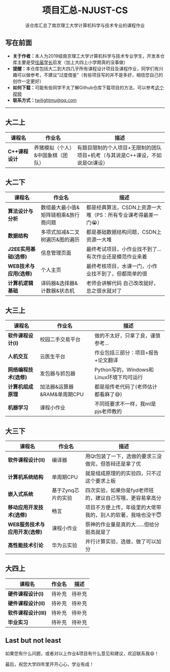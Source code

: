 <h1 align="center">项目汇总-NJUST-CS</h1>

<div align="center">

该仓库汇总了南京理工大学计算机科学与技术专业的课程作业

</div>


## 写在前面 ##
- <b>关于作者：</b>本人为2019级南京理工大学计算机科学与技术专业学生，开发本仓库主要是受[往届学长](https://github.com/lerogo)启发（加上大四上小学期真的没事做）
- <b>提醒：</b>本仓库包括大二到大四几乎所有课程设计项目及课程作业，同学们有兴趣可以做参考，不建议“过度借鉴”（有些项目写的并不是多好，相信您自己的创作一定更好）
- <b>如何下载：</b>可能有些同学不太了解Github仓库下载项目的方法，可以参考[这个视频](https://www.bilibili.com/video/BV1rL411K7Mx)
- <b>联系方式：</b>[twilightmu@qq.com](mailto:twilightmu@qq.com)



---
## 大二上 ##
| 课程名                    | 作业名                              | 描述                                        |
| ------------------------ | ---------------------------------- | ------------------------------------------ |
| <b>C++课程设计</b>        | 养猪模拟（个人）&中国象棋（团队）     | 有题目限制的个人项目+无限制的团队项目+机考（与其说是C++课设，不如说是Qt课设） |

## 大二下 ##
| 课程名                    | 作业名                              | 描述                                        |
| ------------------------  | ---------------------------------- | ------------------------------------------ |
| <b>算法设计与分析</b>       |        数组最大最小值&矩阵链相乘&旅行商问题      |  都是经典算法，CSDN上资源一大堆（PS：所有专业课考得最差一门😭） |
| <b>数据结构</b>            |        多项式加减&二叉树遍历&图的遍历            |  都是基础数据结构问题，CSDN上资源一大堆 |
| <b>J2EE实用基础(选修)</b>        |        信息管理页面                             |  最终考试项目，小作业找不到了...有次作业还是模范作业来着|
| <b>WEB技术与应用(选修)</b>       |         个人主页                               |   最终考核项目，水课一门，小作业找不到了，但都简单的很|
| <b>计算机逻辑基础</b>      |         译码器&选择器&计数器&状态机              |   老师会讲解代码 自己改改就好，总之很水就对了 |

## 大三上 ##
| 课程名                    | 作业名                              | 描述                                        |
| ------------------------ | ---------------------------------- | ------------------------------------------ |
| <b>软件课程设计(I)</b>    |   校园二手交易平台                                      | 做的不太好，只拿了良，谨慎参考... |
| <b>人机交互</b>            |  云医生平台                                           | 作业包括三部分：项目+报告+论文翻译 |
| <b>网络编程技术(选修)</b>   | 发包器与抓包器                                         | Python写的，Windows和Linux环境下均可运行 |
| <b>计算机组成原理</b>       | 加法器&运算器&RAM&单周期CPU                            | 都是祖传老代码了(老师估计都看麻了😅) |
| <b>机器学习</b>            | 课程小作业                                             | 不同班要求不一样，我ml是pjs老师教的|


## 大三下 ##
| 课程名                    | 作业名                              | 描述                                        |
| ------------------------ | ---------------------------------- | ------------------------------------------ |
| <b>软件课程设计(II)</b>    |  编译器                                               | 用Qt包装了一下，选做的要求三没做完，但答辩还是拿了优 |
| <b>计算机系统结构</b>       |  单周期CPU                                           | 就是组成原理的的实验四，只不过这个要求上板 |
| <b>嵌入式系统</b>           |  基于Zynq芯片的实验                                   | 四次实验，如果你是fyd老师班的，建议自己写哦，更容易拿高分 |
| <b>移动应用开发技术(选修)</b>  | 畅言                                                | 项目不方便上传，年级里的大佬带我的，别人的软著，我啥也没干😇 |
| <b>WEB服务技术与应用开发(选修)</b>   | 课程小作业                                     | 蔡神的作业量是真的大......但给分挺高就是了|
| <b>高性能技术引论</b>         | 华为云实验                                                 | 并行计算实验，选做，做了可以加分  |

## 大四上 ##
| 课程名                    | 作业名                              | 描述                                        |
| ------------------------ | ---------------------------------- | ------------------------------------------ |
| <b>硬件课程设计(I)</b>    |    待补充                                             | 待补充|
| <b>硬件课程设计(II)</b>    |   待补充                                             | 待补充 |
| <b>软件课程设计(III)</b>    |  待补充                                               | 待补充 |
| <b>毕业实习</b>    |  待补充                                               | 待补充 |




## Last but not least ##
<p>如果您有什么问题，或者对以上作业&项目有什么意见和建议，欢迎联系我😄！</p>
<p>最后，祝您大学四年里开开心心，学业有成！</p>
